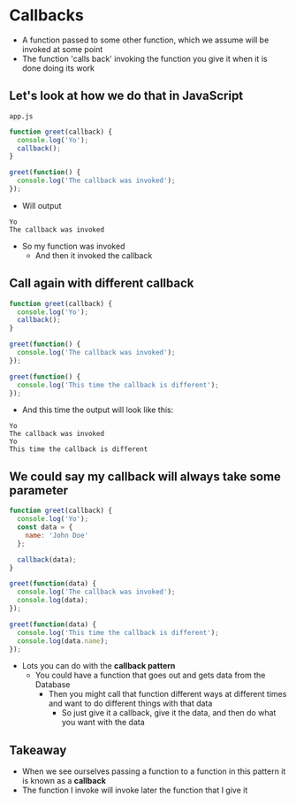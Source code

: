 # Callbacks
* A function passed to some other function, which we assume will be invoked at some point
* The function 'calls back' invoking the function you give it when it is done doing its work

## Let's look at how we do that in JavaScript
`app.js`

```js
function greet(callback) {
  console.log('Yo');
  callback();
}

greet(function() {
  console.log('The callback was invoked');
});
```

* Will output

```
Yo
The callback was invoked
```

* So my function was invoked
    - And then it invoked the callback

## Call again with different callback
```js
function greet(callback) {
  console.log('Yo');
  callback();
}

greet(function() {
  console.log('The callback was invoked');
});

greet(function() {
  console.log('This time the callback is different');
});
```

* And this time the output will look like this:

```
Yo
The callback was invoked
Yo
This time the callback is different
```

## We could say my callback will always take some parameter
```js
function greet(callback) {
  console.log('Yo');
  const data = {
    name: 'John Doe'
  };

  callback(data);
}

greet(function(data) {
  console.log('The callback was invoked');
  console.log(data);
});

greet(function(data) {
  console.log('This time the callback is different');
  console.log(data.name);
});
```

* Lots you can do with the **callback pattern**
    - You could have a function that goes out and gets data from the Database
        + Then you might call that function different ways at different times and want to do different things with that data
            * So just give it a callback, give it the data, and then do what you want with the data

## Takeaway
* When we see ourselves passing a function to a function in this pattern it is known as a **callback**
* The function I invoke will invoke later the function that I give it 

